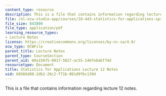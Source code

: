 ```yaml
---
content_type: resource
description: This is a file that contains information regarding lecture 12 notes.
file: /ol-ocw-studio-app/courses/18-443-statistics-for-applications-spring-2015/60566d882db226c2f71b081d9fbc139d_MIT18_443S15_LEC12.pdf
file_size: 843809
file_type: application/pdf
learning_resource_types:
- Lecture Notes
license: https://creativecommons.org/licenses/by-nc-sa/4.0/
ocw_type: OCWFile
parent_title: Lecture Notes
parent_type: CourseSection
parent_uid: 60a15075-0017-5827-ac55-146fe8abf74d
resourcetype: Document
title: Statistics for Applications Lecture 12 Notes
uid: 60566d88-2db2-26c2-f71b-081d9fbc139d
---
```

This is a file that contains information regarding lecture 12 notes.
